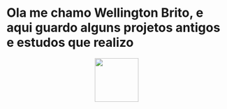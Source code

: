 <h1>Ola me chamo Wellington Brito, e aqui guardo alguns projetos antigos e estudos que realizo</h1>

<div id="header" align="center">
  <img src="https://media.giphy.com/media/M9gbBd9nbDrOTu1Mqx/giphy.gif" width="100"/>
</div>

<div id="mostUsedLanguages">
  <img>
    <a href="https://camo.githubusercontent.com/a549560adc5fd6c08ef07d1a67c4b95f7a046b3c7f22c7a1c4252409a4b522fb/68747470733a2f2f6769746875622d726561646d652d73746174732e76657263656c2e6170702f6170693f757365726e616d653d7374657068616e696573616e746f7373732673686f775f69636f6e733d74727565267468656d653d7261646963616c26696e636c7564655f616c6c5f636f6d6d6974733d7472756526636f756e745f707269766174653d74727565">
    </a>
  </img>
</div>
